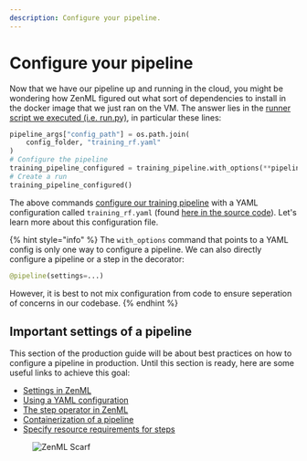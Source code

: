 ```yaml
---
description: Configure your pipeline.
---
```


# Configure your pipeline

Now that we have our pipeline up and running in the cloud, you might be wondering how ZenML figured out what sort of dependencies to install
in the docker image that we just ran on the VM. The answer lies in the [runner script we executed (i.e. run.py)](https://github.com/zenml-io/zenml/blob/main/examples/quickstart/run.py#L215), in particular these lines:

```python
pipeline_args["config_path"] = os.path.join(
    config_folder, "training_rf.yaml"
)
# Configure the pipeline
training_pipeline_configured = training_pipeline.with_options(**pipeline_args)
# Create a run
training_pipeline_configured()
```

The above commands [configure our training pipeline](../starter-guide/create-an-ml-pipeline.md#configure-with-a-yaml-file) with a YAML configuration called `training_rf.yaml` (found [here in the source code](https://github.com/zenml-io/zenml/blob/main/examples/quickstart/configs/training_rf.yaml)). Let's learn more about this configuration file.

{% hint style="info" %}
The `with_options` command that points to a YAML config is only one way to configure a pipeline. We can also directly configure a pipeline or a step in the decorator:

```python
@pipeline(settings=...)
```

However, it is best to not mix configuration from code to ensure seperation of concerns in our codebase.
{% endhint %}

## Important settings of a pipeline

This section of the production guide will be about best practices on how to configure a pipeline in production. Until this section is ready, here are some useful links to achieve this goal:

- [Settings in ZenML](../advanced-guide/pipelining-features/configure-steps-pipelines.md)
- [Using a YAML configuration](../advanced-guide/pipelining-features/configure-steps-pipelines.md#settings-in-zenml)
- [The step operator in ZenML](../../stacks-and-components/component-guide/step-operators/step-operators.md)
- [Containerization of a pipeline](../advanced-guide/infrastructure-management/containerize-your-pipeline.md)
- [Specify resource requirements for steps](../advanced-guide/infrastructure-management/scale-compute-to-the-cloud.md)

<!-- For scarf -->
<figure><img alt="ZenML Scarf" referrerpolicy="no-referrer-when-downgrade" src="https://static.scarf.sh/a.png?x-pxid=f0b4f458-0a54-4fcd-aa95-d5ee424815bc" /></figure>